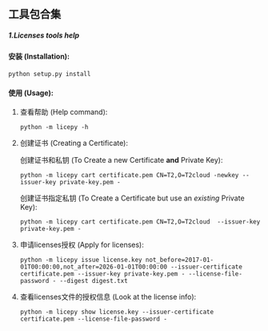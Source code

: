 工具包合集
-

##### 1.Licenses tools help

#### 安装 (Installation):

    python setup.py install

#### 使用 (Usage):

1. 查看帮助 (Help command):

       python -m licepy -h

2. 创建证书 (Creating a Certificate):

    创建证书和私钥 (To Create a new Certificate **and** Private Key):
    
       python -m licepy cart certificate.pem CN=T2,O=T2cloud -newkey --issuer-key private-key.pem -
    
    创建证书指定私钥 (To Create a Certificate but use an *existing* Private Key):
    
       python -m licepy cart certificate.pem CN=T2,O=T2cloud  --issuer-key private-key.pem -
   
    
    
   
3. 申请licenses授权 (Apply for licenses):

       python -m licepy issue license.key not_before=2017-01-01T00:00:00,not_after=2026-01-01T00:00:00 --issuer-certificate certificate.pem --issuer-key private-key.pem - --license-file-password - --digest digest.txt

4. 查看licenses文件的授权信息 (Look at the license info):
    
       python -m licepy show license.key --issuer-certificate certificate.pem --license-file-password -

